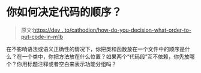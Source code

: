 # 你如何决定代码的顺序？

> 原文:[https://dev . to/cathodion/how-do-you-decision-what-order-to-put-code-in-m1b](https://dev.to/cathodion/how-do-you-decide-what-order-to-put-code-in-m1b)

在不影响语法或语义正确性的情况下，你把类和函数放在一个文件中的顺序是什么？在一个类中，你把方法放在什么位置？如果两个“代码段”互不依赖，你先放哪个？你用标题注释或者空白来表示功能分组吗？